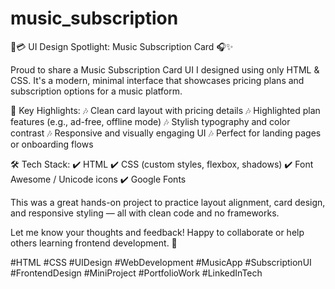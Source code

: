 # music_subscription
🎵💳 UI Design Spotlight: Music Subscription Card 🎧✨

Proud to share a Music Subscription Card UI I designed using only HTML & CSS. It's a modern, minimal interface that showcases pricing plans and subscription options for a music platform.

🔹 Key Highlights: 🎶 Clean card layout with pricing details 🎶 Highlighted plan features (e.g., ad-free, offline mode) 🎶 Stylish typography and color contrast 🎶 Responsive and visually engaging UI 🎶 Perfect for landing pages or onboarding flows

🛠 Tech Stack: ✔ HTML ✔ CSS (custom styles, flexbox, shadows) ✔ Font Awesome / Unicode icons ✔ Google Fonts

This was a great hands-on project to practice layout alignment, card design, and responsive styling — all with clean code and no frameworks.

Let me know your thoughts and feedback! Happy to collaborate or help others learning frontend development. 🚀

#HTML #CSS #UIDesign #WebDevelopment #MusicApp #SubscriptionUI #FrontendDesign #MiniProject #PortfolioWork #LinkedInTech
